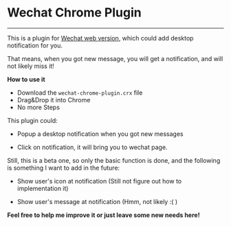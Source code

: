# Wechat Chrome Plugin

---

This is a plugin for [Wechat web version](https://web.wechatapp.com/), which could add desktop notification for you.

That means, when you got new message, you will get a notification, and will not likely miss it!

**How to use it**

* Download the `wechat-chrome-plugin.crx` file
* Drag&Drop it into Chrome
* No more Steps

This plugin could:

* Popup a desktop notification when you got new messages

* Click on notification, it will bring you to wechat page.

Still, this is a beta one, so only the basic function is done, and the following is something I want to add in the future:

* Show user's icon at notification (Still not figure out how to implementation it)

* Show user's message at notification (Hmm, not likely :( )


**Feel free to help me improve it or just leave some new needs here!**